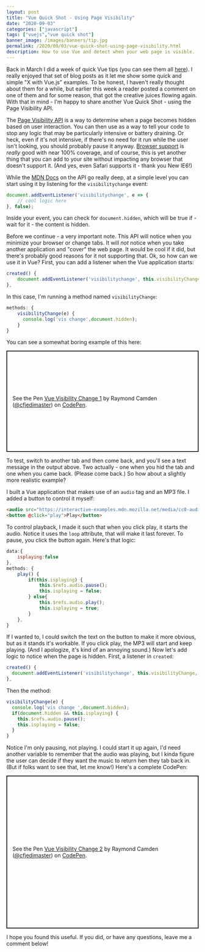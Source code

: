 ```yaml
---
layout: post
title: "Vue Quick Shot - Using Page Visibility"
date: "2020-09-03"
categories: ["javascript"]
tags: ["vuejs","vue quick shot"]
banner_image: /images/banners/tip.jpg
permalink: /2020/09/03/vue-quick-shot-using-page-visibility.html
description: How to use Vue and detect when your web page is visible.
---
```


Back in March I did a week of quick Vue tips (you can see them all [here](https://www.raymondcamden.com/tags/vue+quick+shot/)). I really enjoyed that set of blog posts as it let me show some quick and simple "X with Vue.js" examples. To be honest, I haven't really thought about them for a while, but earlier this week a reader posted a comment on one of them and for some reason, that got the creative juices flowing again. With that in mind - I'm happy to share another Vue Quick Shot - using the Page Visibility API.

The [Page Visibility API](https://developer.mozilla.org/en-US/docs/Web/API/Page_Visibility_API) is a way to determine when a page becomes hidden based on user interaction. You can then use as a way to tell your code to stop any logic that may be particularly intensive or battery draining. Or heck, even if it's not intensive, if there's no need for it run while the user isn't looking, you should probably pause it anyway. [Browser support](https://caniuse.com/#feat=pagevisibility) is *really* good with near 100% coverage, and of course, this is yet another thing that you can add to your site without impacting any browser that doesn't support it. (And yes, even Safari supports it - thank you New IE6!) 

While the [MDN Docs](https://developer.mozilla.org/en-US/docs/Web/API/Page_Visibility_API) on the API go really deep, at a simple level you can start using it by listening for the `visibilitychange` event:

```js
document.addEventListener('visibilitychange', e => {
	// cool logic here
}, false);
```

Inside your event, you can check for `document.hidden`, which will be true if - wait for it - the content is hidden. 

Before we continue - a very important note. This API will notice when you minimize your browser or change tabs. It will *not* notice when you take another application and "cover" the web page. It would be cool if it did, but there's probably good reasons for it not supporting that. Ok, so how can we use it in Vue? First, you can add a listener when the Vue application starts:

```js
created() {
	document.addEventListener('visibilitychange', this.visibilityChange, false);
},
```

In this case, I'm running a method named `visibilityChange`:

```js
methods: {
    visibilityChange(e) {
      console.log('vis change',document.hidden);
	}
}
```

You can see a somewhat boring example of this here:

<p class="codepen" data-height="265" data-theme-id="dark" data-default-tab="result" data-user="cfjedimaster" data-slug-hash="ExKbZyy" style="height: 265px; box-sizing: border-box; display: flex; align-items: center; justify-content: center; border: 2px solid; margin: 1em 0; padding: 1em;" data-pen-title="Vue Visibility Change 1">
  <span>See the Pen <a href="https://codepen.io/cfjedimaster/pen/ExKbZyy">
  Vue Visibility Change 1</a> by Raymond Camden (<a href="https://codepen.io/cfjedimaster">@cfjedimaster</a>)
  on <a href="https://codepen.io">CodePen</a>.</span>
</p>
<script async src="https://static.codepen.io/assets/embed/ei.js"></script>

To test, switch to another tab and then come back, and you'll see a text message in the output above. Two actually - one when you hid the tab and one when you came back. (Please come back.) So how about a slightly more realistic example?

I built a Vue application that makes use of an `audio` tag and an MP3 file. I added a button to control it myself:

```html
<audio src="https://interactive-examples.mdn.mozilla.net/media/cc0-audio/t-rex-roar.mp3" loop ref="audio"></audio>
<button @click="play">Play</button>
```

To control playback, I made it such that when you click play, it starts the audio. Notice it uses the `loop` attribute, that will make it last forever. To pause, you click the button again. Here's that logic:

```js
data:{
	isplaying:false
},
methods: {
	play() {
		if(this.isplaying) {
			this.$refs.audio.pause();
			this.isplaying = false;
		} else{
			this.$refs.audio.play();
			this.isplaying = true;
		}
	},
}
```

If I wanted to, I could switch the text on the button to make it more obvious, but as it stands it's workable. If you click play, the MP3 will start and keep playing. (And I apologize, it's kind of an annoying sound.) Now let's add logic to notice when the page is hidden. First, a listener in `created`:

```js
created() {
  document.addEventListener('visibilitychange', this.visibilityChange, false);
},
```

Then the method:

```js
visibilityChange(e) {
  console.log('vis change ',document.hidden);
  if(document.hidden && this.isplaying) {
    this.$refs.audio.pause();
    this.isplaying = false;
  }
}
```

Notice I'm only pausing, not playing. I could start it up again, I'd need another variable to remember that the audio was playing, but I kinda figure the user can decide if they want the music to return hen they tab back in. (But if folks want to see that, let me know!) Here's a complete CodePen:

<p class="codepen" data-height="400" data-theme-id="dark" data-default-tab="js,result" data-user="cfjedimaster" data-slug-hash="YzqEpoQ" style="height: 400px; box-sizing: border-box; display: flex; align-items: center; justify-content: center; border: 2px solid; margin: 1em 0; padding: 1em;" data-pen-title="Vue Visibility Change 2">
  <span>See the Pen <a href="https://codepen.io/cfjedimaster/pen/YzqEpoQ">
  Vue Visibility Change 2</a> by Raymond Camden (<a href="https://codepen.io/cfjedimaster">@cfjedimaster</a>)
  on <a href="https://codepen.io">CodePen</a>.</span>
</p>
<script async src="https://static.codepen.io/assets/embed/ei.js"></script>

I hope you found this useful. If you did, or have any questions, leave me a comment below!
